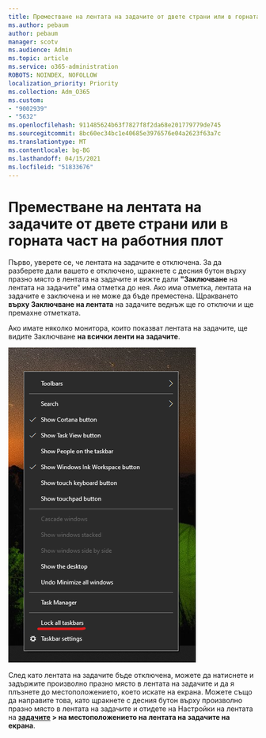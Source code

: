 ```yaml
---
title: Преместване на лентата на задачите от двете страни или в горната част на работния плот
ms.author: pebaum
author: pebaum
manager: scotv
ms.audience: Admin
ms.topic: article
ms.service: o365-administration
ROBOTS: NOINDEX, NOFOLLOW
localization_priority: Priority
ms.collection: Adm_O365
ms.custom:
- "9002939"
- "5632"
ms.openlocfilehash: 911485624b63f7827f8f2da68e201779779de745
ms.sourcegitcommit: 8bc60ec34bc1e40685e3976576e04a2623f63a7c
ms.translationtype: MT
ms.contentlocale: bg-BG
ms.lasthandoff: 04/15/2021
ms.locfileid: "51833676"
---
```

# <a name="move-the-taskbar-to-either-side-or-the-top-of-your-desktop"></a>Преместване на лентата на задачите от двете страни или в горната част на работния плот

Първо, уверете се, че лентата на задачите е отключена. За да разберете дали вашето е отключено, щракнете с десния бутон върху празно място в лентата на задачите и вижте дали **"Заключване** на лентата на задачите" има отметка до нея. Ако има отметка, лентата на задачите е заключена и не може да бъде преместена. Щракването **върху Заключване на лентата** на задачите веднъж ще го отключи и ще премахне отметката.

Ако имате няколко монитора, които показват лентата на задачите, ще видите Заключване **на всички ленти на задачите**.

![Заключване на всички ленти на задачите](media/lock-all-taskbars.png)

След като лентата на задачите бъде отключена, можете да натиснете и задържите произволно празно място в лентата на задачите и да я плъзнете до местоположението, което искате на екрана. Можете също да направите това, като щракнете с десния бутон върху произволно празно място в лентата на задачите и отидете на Настройки на лентата на **[задачите](ms-settings:taskbar?activationSource=GetHelp) > на местоположението на лентата на задачите на екрана**.
